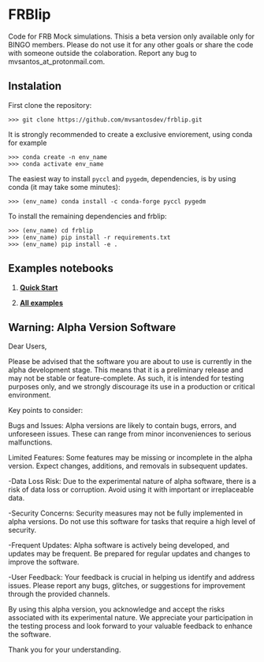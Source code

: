 # FRBlip

Code for FRB Mock simulations. Thisis a beta version only available only for BINGO members. Please do not use it for any other goals or share the code with someone outside the colaboration.
Report any bug to mvsantos_at_protonmail.com.

## Instalation

First clone the repository:

```
>>> git clone https://github.com/mvsantosdev/frblip.git
```

It is strongly recommended to create a exclusive enviorement, using conda for example

```
>>> conda create -n env_name
>>> conda activate env_name
```

The easiest way to install `pyccl` and `pygedm`, dependencies, is by using conda (it may take some minutes):

```
>>> (env_name) conda install -c conda-forge pyccl pygedm
```

To install the remaining dependencies and frblip:

```
>>> (env_name) cd frblip
>>> (env_name) pip install -r requirements.txt
>>> (env_name) pip install -e .
```

## Examples notebooks

1. **[Quick Start](https://github.com/mvsantosdev/frblip/tree/master/examples/quick_start.ipynb)**

2. **[All examples](https://github.com/mvsantosdev/frblip/tree/master/examples)**

## Warning: Alpha Version Software

Dear Users,

Please be advised that the software you are about to use is currently in the alpha development stage. This means that it is a preliminary release and may not be stable or feature-complete. As such, it is intended for testing purposes only, and we strongly discourage its use in a production or critical environment.

Key points to consider:

Bugs and Issues: Alpha versions are likely to contain bugs, errors, and unforeseen issues. These can range from minor inconveniences to serious malfunctions.

Limited Features: Some features may be missing or incomplete in the alpha version. Expect changes, additions, and removals in subsequent updates.

-Data Loss Risk: Due to the experimental nature of alpha software, there is a risk of data loss or corruption. Avoid using it with important or irreplaceable data.

-Security Concerns: Security measures may not be fully implemented in alpha versions. Do not use this software for tasks that require a high level of security.

-Frequent Updates: Alpha software is actively being developed, and updates may be frequent. Be prepared for regular updates and changes to improve the software.

-User Feedback: Your feedback is crucial in helping us identify and address issues. Please report any bugs, glitches, or suggestions for improvement through the provided channels.

By using this alpha version, you acknowledge and accept the risks associated with its experimental nature. We appreciate your participation in the testing process and look forward to your valuable feedback to enhance the software.

Thank you for your understanding.
